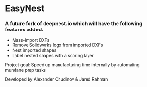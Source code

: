 # EasyNest
### A future fork of deepnest.io which will have the following features added:
* Mass-import DXFs
* Remove Solidworks logo from imported DXFs
* Nest imported shapes
* Label nested shapes with a scoring layer

Project goal: Speed up manufacturing time internally by automating mundane prep tasks

Developed by Alexander Chudinov & Jared Rahman